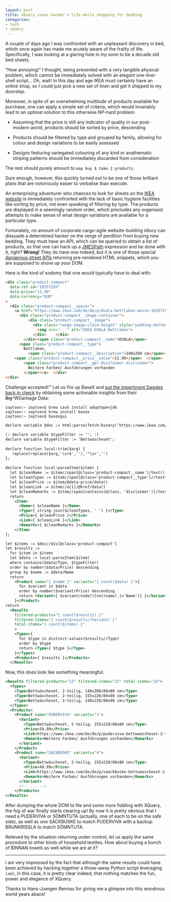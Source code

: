 ```yaml
---
layout: post
title: XQuery saves hacker's life while shopping for bedding
categories:
- tech
- xquery
---
```


A couple of days ago I was confronted with an unpleasant discovery in bed, which once again has made me acutely aware of the frailty of life. Specifically, I was looking at a glaring hole in my soon to be a decade old bed sheets.

"How annoying!" I thought, being presented with a very tangible physical problem, which cannot be immediately solved with an elegant one-liner shell script... Oh, wait! In this day and age IKEA must certainly have an online shop, so I could just pick a new set of linen and get it shipped to my doorstep.

Moreover, in spite of an overwhelming multitude of products available for purchase, one can apply a simple set of criteria, which would invariably lead to an optimal solution to this otherwise _NP_-hard problem:

  * Assuming that the price is still any indicator of quality in our post-modern world, products should be sorted by price, descending
  
  * Products should be filtered by type and grouped by family, allowing for colour and design variations to be easily assessed
  
  * Designs featuring variegated colouring of any kind or anathematic striping patterns should be immediately discarded from consideration

The rest should _purely_ amount to `map buy $ take 2 products`.

Sure enough, however, this quickly turned out to be one of those brilliant plans that are notoriously easier to verbalise than execute.

An enterprising adventurer who chances to look for sheets on the [IKEA website](https://www.ikea.com/de/de/cat/bettwaesche-tl004/) is immediately confronted with the lack of basic hygiene facilities like sorting by price, not even speaking of filtering by type. The products are displayed in a seemingly random order, which precludes any organised attempts to make sense of what design variations are available for a particular type.

Fortunately, no amount of corporate cargo-agile website-building idiocy can dissuade a determined hacker on the verge of perdition from buying new bedding. They must have an API, which can be queried to obtain a list of products, so that one can hack up a [JMESPath](http://jmespath.org) expression and be done with it, right? **Wrong!** They do have one indeed, but it is one of those special [dangerous street APIs](https://www.youtube.com/watch?v=wTqsV3q7rRU) returning pre-rendered HTML snippets, which you are supposed to shove up your DOM.

Here is the kind of sodomy that one would typically have to deal with:

```html
<div class="product-compact"
  data-ref-id="10357259"
  data-price="11.99"
  data-currency="EUR"
>
  <div class="product-compact__spacer">
    <a href="https://www.ikea.com/de/de/p/dvala-bettlaken-weiss-10357259/">
      <div class="product-compact__image-container">
          <div class="product-compact__image">
            <div class="range-image-claim-height" style="padding-bottom: 99.95%;">
              <img src="..." alt="IKEA DVALA Bettlaken">
            </div>    </div>
        </div><span class="product-compact__name">DVALA</span>
      <span class="product-compact__type">
        Bettlaken,
          <span class="product-compact__description">240x260 cm</span></span><span class="product-compact__price">
    <span class="product-compact__price__value">11.99</span>  </span>    </a><a href="https://www.ikea.com/de/de/p/dvala-bettlaken-weiss-10357259/">
        <span class="product-compact__gpr-disclaimer disclaimer">
          Weitere Farben/ Ausführungen vorhanden
        </span></a>  </div>
</div>
```

Challenge accepted!™ Let us fire up BaseX and [put the impertinent Swedes back in check](https://en.wikipedia.org/wiki/Battle_of_the_Neva) by obtaining some actionable insights from their ~~Big~~^WGarbage Data:

```console
zaytsev:~ zaytsev$ brew cask install adoptopenjdk
zaytsev:~ zaytsev$ brew install basex
zaytsev:~ zaytsev$ basexgui
```

```xml
declare variable $doc := html:parse(fetch:binary('https://www.ikea.com/de/de/cat/bettwaesche-10651/'));
 
(: declare variable $typeFilter := ''; :)
declare variable $typeFilter := 'Bettwäscheset';
        
declare function local:trim($arg) {
   replace(replace($arg,'\s+$',''),'^\s+','')
};
 
declare function local:parseItem($item) {
  let $cleanName := $item//span[@class='product-compact__name']/text()
  let $cleanTypes := $item//span[@class='product-compact__type']//text() ! local:trim(.)
  let $cleanPrice := $item/@data-price/data()
  let $cleanLink := $item//a[1]/@href/data()
  let $cleanRemarks := $item//span[contains(@class, 'disclaimer')]/text() ! local:trim(.)
  return
    <Item>
      <Name>{ $cleanName }</Name>
      <Type>{ string-join($cleanTypes, ' ') }</Type>
      <Price>{ $cleanPrice }</Price>
      <Link>{ $cleanLink }</Link>
      <Remarks>{ $cleanRemarks }</Remarks>
    </Item>
};

let $items := $doc//div[@class='product-compact']
let $results := 
  for $item in $items
  let $data := local:parseItem($item)
  where contains($data/Type, $typeFilter)
  order by number($data/Price) descending
  group by $name := $data/Name
  return
    <Product name="{ $name }" variants="{ count($data) }">{
      for $variant in $data
      order by number($variant/Price) descending
      return <Variant>{ $variant/node()[not(name(.)='Name')] }</Variant>
    }</Product>
return
  <Results
    filtered-products="{ count($results) }"
    filtered-items="{ count($results//Variant) }"
    total-items="{ count($items) }"
    >
    <Types>{
      for $type in distinct-values($results//Type)
      order by $type
      return <Type>{ $type }</Type>
    }</Types>
    <Products>{ $results }</Products>
  </Results>
```

Now, this does look like something meaningful:

```xml
<Results filtered-products="12" filtered-items="22" total-items="24">
  <Types>
    <Type>Bettwäscheset, 2-teilig, 140x200/80x80 cm</Type>
    <Type>Bettwäscheset, 2-teilig, 155x220/80x80 cm</Type>
    <Type>Bettwäscheset, 3-teilig, 240x220/80x80 cm</Type>
  </Types>
  <Products>
    <Product name="PUDERVIVA" variants="1">
      <Variant>
        <Type>Bettwäscheset, 2-teilig, 155x220/80x80 cm</Type>
        <Price>59.99</Price>
        <Link>https://www.ikea.com/de/de/p/puderviva-bettwaescheset-2-teilig-hellgelb-80431595/</Link>
        <Remarks>Weitere Farben/ Ausführungen vorhanden</Remarks>
      </Variant>
    </Product>
    <Product name="SÄCKBUSKE" variants="4">
      <Variant>
        <Type>Bettwäscheset, 2-teilig, 155x220/80x80 cm</Type>
        <Price>49.99</Price>
        <Link>https://www.ikea.com/de/de/p/saeckbuske-bettwaescheset-2-teilig-grau-00448397/</Link>
        <Remarks>Weitere Farben/ Ausführungen vorhanden</Remarks>
      </Variant>
      <!-- ... -->
    </Products>
</Results>
```

After dumping the whole DOM to file and some more fiddling with XQuery, the fog of war finally starts clearing up! By now it is pretty obvious that I need a PUDERVIVA or SÖMNTUTA (actually, one of each to be on the safe side), as well as one SÄCKBUSKE to match PUDERVIVA with a backup BRUNKRISSLA to match SÖMNTUTA.

Relieved by the situation returning under control, let us apply the same procedure to other kinds of household textiles. How about buying a bunch of BINNAN towels as well while we are at it?

***

I am very impressed by the fact that although the same results could have been achieved by hacking together a throw-away Python script leveraging `lxml`, in this case, it is pretty clear indeed, that nothing matches the fun, power and elegance of XQuery.

Thanks to Hans-Juergen Rennau for giving me a glimpse into this   wondrous world years aback!
